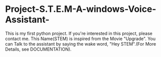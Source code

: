# Project-S.T.E.M-A-windows-Voice-Assistant-
This is my first python project. If you're interested in this project, please contact me. This Name(STEM) is inspired from the Movie "Upgrade". You can Talk to the assistant by saying the wake word, "Hey STEM".(For More Details, see DOCUMENTATION).
